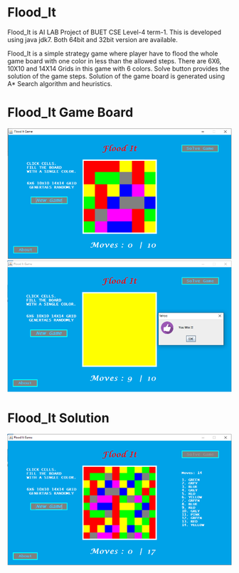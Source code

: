 # Flood_It

Flood_It is AI LAB Project of BUET CSE Level-4 term-1.
This is developed using java jdk7. Both 64bit and 32bit version are available.

Flood_It is a simple strategy game where player have to flood the whole game board with one color in less than the allowed steps.
There are 6X6, 10X10 and 14X14 Grids in this game with 6 colors. 
Solve button provides the solution of the game steps.
Solution of the game board is generated using A* Search algorithm and heuristics. 

# Flood_It Game Board

![alt text](https://github.com/AhsanAli-buet/Flood_It/blob/main/Screenshots/game_board_1.PNG?raw=true)
![alt text](https://github.com/AhsanAli-buet/Flood_It/blob/main/Screenshots/game_board_2.PNG?raw=true)

# Flood_It Solution
![alt text](https://github.com/AhsanAli-buet/Flood_It/blob/main/Screenshots/game_board_3.PNG?raw=true)
